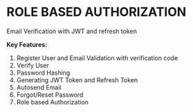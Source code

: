 # ROLE BASED AUTHORIZATION

Email Verification with JWT and refresh token

**Key Features:**
1. Register User and Email Validation with verification code
2. Verify User 
3. Password Hashing
4. Generating JWT Token and Refresh Token
5. Autosend Email
6. Forgot/Reset Password
7. Role based Authorization

